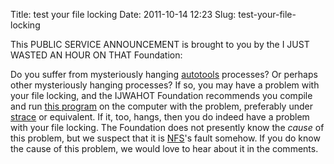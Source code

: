 Title: test your file locking
Date: 2011-10-14 12:23
Slug: test-your-file-locking

This PUBLIC SERVICE ANNOUNCEMENT is brought to you by the I JUST
WASTED AN HOUR ON THAT Foundation:

Do you suffer from mysteriously hanging
[autotools](http://www.gnu.org/software/automake/manual/html_node/Autotools-Introduction.html)
processes? Or perhaps other mysteriously hanging processes? If so, you
may have a problem with your file locking, and the IJWAHOT Foundation
recommends you compile and run
[this program](https://hacks.owlfolio.org/scratchpad/test_locks.c) on the computer with the
problem, preferably under [strace](http://linux.die.net/man/1/strace)
or equivalent. If it, too, hangs, then you do indeed have a problem
with your file locking. The Foundation does not presently know the
*cause* of this problem, but we suspect that it is
[NFS](http://en.wikipedia.org/wiki/Network_File_System_%28protocol%29)'s
fault somehow. If you do know the cause of this problem, we would love
to hear about it in the comments.
